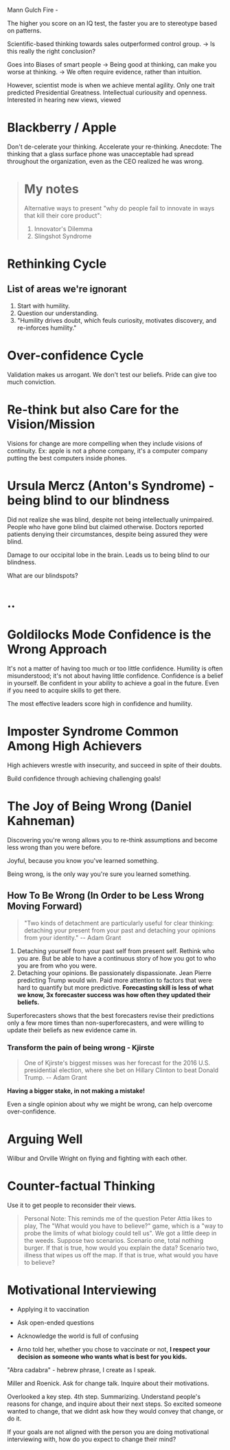 Mann Gulch Fire - 


The higher you score on an IQ test, the faster you are to stereotype based on patterns.

Scientific-based thinking towards sales outperformed control group.
-> Is this really the right conclusion?

Goes into Biases of smart people
-> Being good at thinking, can make you worse at thinking.
-> We often require evidence, rather than intuition.

However, scientist mode is when we achieve mental agility.
Only one trait predicted Presidential Greatness.  Intellectual curiousity and openness.  Interested in hearing new views, viewed 

# Blackberry / Apple

Don't de-celerate your thinking.  Accelerate your re-thinking.
Anecdote: The thinking that a glass surface phone was unacceptable had spread throughout the organization, even as the CEO realized he was wrong.

> # My notes
> Alternative ways to present "why do people fail to innovate in ways that kill their core product":
> 1. Innovator's Dilemma
> 2. Slingshot Syndrome

# Rethinking Cycle

## List of areas we're ignorant

1. Start with humility.
2. Question our understanding.
3. "Humility drives doubt, which feuls curiosity, motivates discovery, and re-inforces humility."

# Over-confidence Cycle

Validation makes us arrogant.  We don't test our beliefs.  Pride can give too much conviction.

# Re-think but also Care for the Vision/Mission
Visions for change are more compelling when they include visions of continuity.
Ex: apple is not a phone company, it's a computer company putting the best computers inside phones.

# Ursula Mercz (Anton's Syndrome) - being blind to our blindness
Did not realize she was blind, despite not being intellectually unimpaired.
People who have gone blind but claimed otherwise.
Doctors reported patients denying their circumstances, despite being assured they were blind.

Damage to our occipital lobe in the brain.  Leads us to being blind to our blindness.

What are our blindspots?

# ..


# Goldilocks Mode Confidence is the Wrong Approach
It's not a matter of having too much or too little confidence.
Humility is often misunderstood; it's not about having little confidence.
Confidence is a belief in yourself.
Be confident in your ability to achieve a goal in the future.  Even if you need to acquire skills to get there.

The most effective leaders score high in confidence and humility.


# Imposter Syndrome Common Among High Achievers

High achievers wrestle with insecurity, and succeed in spite of their doubts.

Build confidence through achieving challenging goals!


# The Joy of Being Wrong (Daniel Kahneman)

Discovering you're wrong allows you to re-think assumptions and become less wrong than you were before.

Joyful, because you know you've learned something.

Being wrong, is the only way you're sure you learned something.

## How To Be Wrong (In Order to be Less Wrong Moving Forward)

> "Two kinds of detachment are particularly useful for clear thinking: detaching your present from your past and detaching your opinions from your identity."
> -- Adam Grant

1. Detaching yourself from your past self from present self.  Rethink who you are.  But be able to have a continuous story of how you got to who you are from who you were.
2. Detaching your opinions.  Be passionately dispassionate.  Jean Pierre predicting Trump would win.  Paid more attention to factors that were hard to quantify but more predictive.  **Forecasting skill is less of what we know, 3x forecaster success was how often they updated their beliefs.**

Superforecasters shows that the best forecasters revise their predictions only a few more times than non-superforecasters, and were willing to update their beliefs as new evidence came in.

### Transform the pain of being wrong - Kjirste

> One of Kjirste's biggest misses was her forecast for the 2016 U.S. presidential election, where she bet on Hillary Clinton to beat Donald Trump.
> -- Adam Grant

**Having a bigger stake, in not making a mistake!**

Even a single opinion about why we might be wrong, can help overcome over-confidence.

# Arguing Well

Wilbur and Orville Wright on flying and fighting with each other.


# Counter-factual Thinking

Use it to get people to reconsider their views.

> Personal Note: This reminds me of the question Peter Attia likes to play, The "What would you have to believe?" game, which is a "way to probe the limits of what biology could tell us".  We got a little deep in the weeds.  Suppose two scenarios.  Scenario one, total nothing burger.  If that is true, how would you explain the data?  Scenario two, illness that wipes us off the map.  If that is true, what would you have to believe?


# Motivational Interviewing

- Applying it to vaccination
- Ask open-ended questions
- Acknowledge the world is full of confusing 

- Arno told her, whether you chose to vaccinate or not, **I respect your decision as someone who wants what is best for you kids.**

"Abra cadabra" - hebrew phrase, I create as I speak.

Miller and Roenick.  Ask for change talk.  Inquire about their motivations.

Overlooked a key step.  4th step.  Summarizing.  Understand people's reasons for change, and inquire about their next steps.  So excited someone wanted to change, that we didnt ask how they would convey that change, or do it.

If your goals are not aligned with the person you are doing motivational interviewing with, how do you expect to change their mind?
